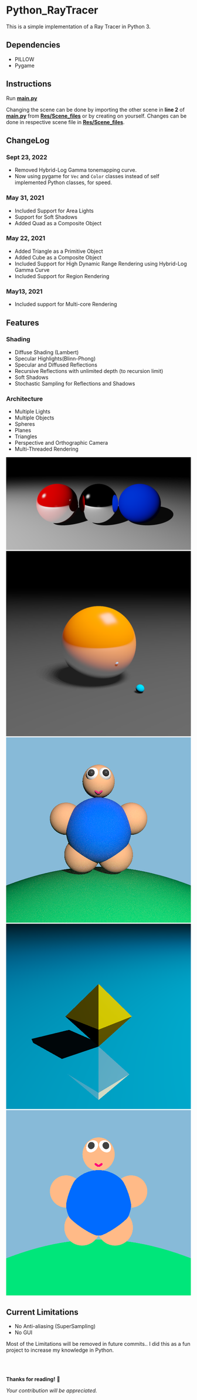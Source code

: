 # Python_RayTracer

This is a simple implementation of a Ray Tracer in Python 3.

## Dependencies
* PILLOW
* Pygame

## Instructions
Run __[main.py](main.py)__

Changing the scene can be done by importing the other scene in __line 2__ of __[main.py](main.py)__ from __[Res/Scene_files](Res/Scene_files)__ or by creating on yourself. Changes can be done in respective scene file in __[Res/Scene_files](Res/Scene_files)__.

## ChangeLog

### Sept 23, 2022
* Removed Hybrid-Log Gamma tonemapping curve.
* Now using pygame for ```Vec``` and ```Color``` classes instead of self implemented Python classes, for speed.
### May 31, 2021
* Included Support for Area Lights
* Support for Soft Shadows
* Added Quad as a Composite Object

### May 22, 2021 
* Added Triangle as a Primitive Object
* Added Cube as a Composite Object
* Included Support for High Dynamic Range Rendering using Hybrid-Log Gamma Curve
* Included Support for Region Rendering

### May13, 2021
* Included support for Multi-core Rendering

## Features
### Shading
* Diffuse Shading (Lambert)
* Specular Highlights(Blinn-Phong)
* Specular and Diffused Reflections
* Recursive Reflections with unlimited depth (to recursion limit)
* Soft Shadows
* Stochastic Sampling for Reflections and Shadows

### Architecture
* Multiple Lights
* Multiple Objects
* Spheres
* Planes
* Triangles
* Perspective and Orthographic Camera
* Multi-Threaded Rendering

![All Features](Imgs/AllFeatures_53.46111607551575.png)
![Area Light, Soft Shadows](Imgs/AreaLight_Test_1586.15s.png)
![Teddy, Diffused Reflections](Imgs/Teddy(Diffused%20Reflections)_6242.99s.png)
![Diamond, Triangles](Imgs/Diamond(Triangle%20test)_310.76.png)
![Teddy Flat, 2D Capabilities](Imgs/Teddy(2D)_101.68s.png)

## Current Limitations
* No Anti-aliasing (SuperSampling)
* No GUI


Most of the Limitations will be removed in future commits..
I did this as a fun project to increase my knowledge in Python.

</br>
</br>

__Thanks for reading!__ 🙂

*Your contribution will be appreciated.*